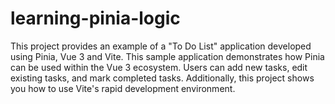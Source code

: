 # learning-pinia-logic
This project provides an example of a "To Do List" application developed using Pinia, Vue 3 and Vite. This sample application demonstrates how Pinia can be used within the Vue 3 ecosystem. Users can add new tasks, edit existing tasks, and mark completed tasks. Additionally, this project shows you how to use Vite's rapid development environment.

